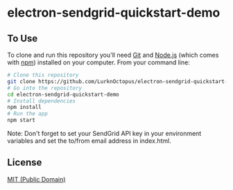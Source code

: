 # electron-sendgrid-quickstart-demo

## To Use

To clone and run this repository you'll need [Git](https://git-scm.com) and [Node.js](https://nodejs.org/en/download/) (which comes with [npm](http://npmjs.com)) installed on your computer. From your command line:

```bash
# Clone this repository
git clone https://github.com/LurknOctopus/electron-sendgrid-quickstart-demo
# Go into the repository
cd electron-sendgrid-quickstart-demo
# Install dependencies
npm install
# Run the app
npm start
```

Note: Don't forget to set your SendGrid API key in your environment variables and set the to/from email address in index.html.

## License

[MIT (Public Domain)](LICENSE.md)
